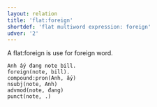 ```yaml
---
layout: relation
title: 'flat:foreign'
shortdef: 'flat multiword expression: foreign'
udver: '2'
---
```


A flat:foreign is use for foreign word.

~~~ sdparse
Anh ấy đang note bill.
foreign(note, bill).
compound:pron(Anh, ấy)
nsubj(note, Anh)
advmod(note, đang)
punct(note, .)
~~~

<!-- Interlanguage links updated So kvě 14 19:02:54 CEST 2022 -->
